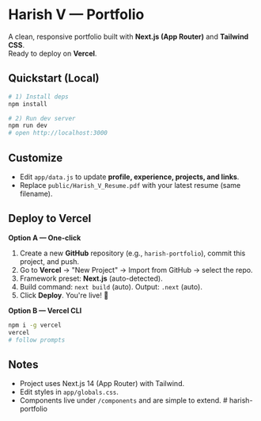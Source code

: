 # Harish V — Portfolio

A clean, responsive portfolio built with **Next.js (App Router)** and **Tailwind CSS**.  
Ready to deploy on **Vercel**.

## Quickstart (Local)

```bash
# 1) Install deps
npm install

# 2) Run dev server
npm run dev
# open http://localhost:3000
```

## Customize

- Edit `app/data.js` to update **profile, experience, projects, and links**.
- Replace `public/Harish_V_Resume.pdf` with your latest resume (same filename).

## Deploy to Vercel

**Option A — One‑click**  
1. Create a new **GitHub** repository (e.g., `harish-portfolio`), commit this project, and push.  
2. Go to **Vercel** → "New Project" → Import from GitHub → select the repo.  
3. Framework preset: **Next.js** (auto-detected).  
4. Build command: `next build` (auto). Output: `.next` (auto).  
5. Click **Deploy**. You're live! 🎉

**Option B — Vercel CLI**  
```bash
npm i -g vercel
vercel
# follow prompts
```

## Notes

- Project uses Next.js 14 (App Router) with Tailwind.  
- Edit styles in `app/globals.css`.  
- Components live under `/components` and are simple to extend.
#   h a r i s h - p o r t f o l i o 
 
 
